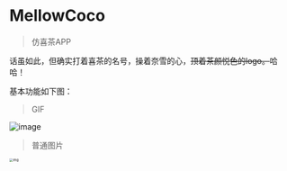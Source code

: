 # MellowCoco
> 仿喜茶APP

话虽如此，但确实打着喜茶的名号，操着奈雪的心，~~顶着茶颜悦色的logo。~~哈哈！

基本功能如下图：
> GIF

![image](https://github.com/ssuxue/MellowCoco/blob/main/Images/Dec-30-2020%2023-27-44.gif)

> 普通图片
<img src="https://pic2.zhimg.com/80/v2-751e1e7b100ac74d741f6095096e7d43.jpg" alt="img" style="zoom: 40%;" />
